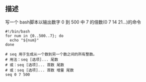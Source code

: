 ## 描述
写一个 bash脚本以输出数字 0 到 500 中 7 的倍数(0 7 14 21...)的命令



```
#!/bin/bash
for num in {0..500..7}; do
  echo "${num}"
done
```


```
# seq 用于生成从一个数到另一个数之间的所有整数。
# 用法：seq [选项]... 尾数
# 或：seq [选项]... 首数 尾数
# 或：seq [选项]... 首数 增量 尾数
seq 0 7 500
```

